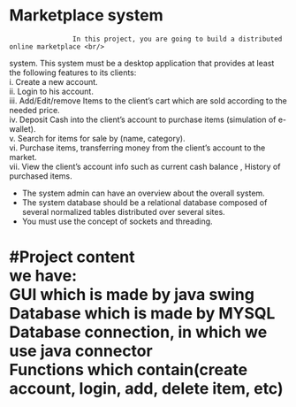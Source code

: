 # Marketplace system
                    In this project, you are going to build a distributed online marketplace <br/>
system. This system must be a desktop application that provides at least<br/>
the following features to its clients:<br/>
i. Create a new account.<br/>
ii. Login to his account.<br/>
iii. Add/Edit/remove Items to the client’s cart which are sold according to the<br/>
needed price.<br/>
iv. Deposit Cash into the client’s account to purchase items (simulation of
e-wallet).<br/>
v. Search for items for sale by (name, category).<br/>
vi. Purchase items, transferring money from the client’s account to the market.<br/>
vii. View the client’s account info such as current cash balance , History of
purchased items.<br/>
- The system admin can have an overview about the overall system.<br/>
- The system database should be a relational database composed of
several normalized tables distributed over several sites.<br/>
- You must use the concept of sockets and threading.<br/>
<h1>#Project content<br/>
we have:<br/>
GUI which is made by java swing<br/>
Database which is made by MYSQL<br/>
Database connection, in which we use java connector<br/>
Functions which contain(create account, login, add, delete item, etc)<br/>

